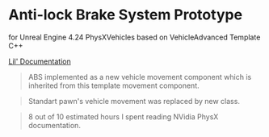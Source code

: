 # Anti-lock Brake System Prototype
for Unreal Engine 4.24 PhysXVehicles
based on VehicleAdvanced Template C++

[Lil' Documentation](https://github.com/sarah-ghost/AbsProject/blob/master/AbsDoc.docx)

> ABS implemented as a new vehicle movement component which is inherited from this template movement component. 

> Standart pawn's vehicle movement was replaced by new class.

> 8 out of 10 estimated hours I spent reading NVidia PhysX documentation.
